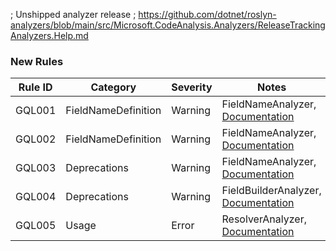 ; Unshipped analyzer release
; https://github.com/dotnet/roslyn-analyzers/blob/main/src/Microsoft.CodeAnalysis.Analyzers/ReleaseTrackingAnalyzers.Help.md

### New Rules

Rule ID | Category | Severity | Notes
--------|----------|----------|-------
GQL001 | FieldNameDefinition | Warning | FieldNameAnalyzer, [Documentation](https://graphql-dotnet.github.io/docs/analyzers/GQL001_DefineTheNameInFieldMethod)
GQL002 | FieldNameDefinition | Warning | FieldNameAnalyzer, [Documentation](https://graphql-dotnet.github.io/docs/analyzers/GQL002_NameMethodInvocationCanBeRemoved)
GQL003 | Deprecations | Warning | FieldNameAnalyzer, [Documentation](https://graphql-dotnet.github.io/docs/analyzers/GQL003_DifferentNamesDefinedByFieldAndNameMethods)
GQL004 | Deprecations | Warning | FieldBuilderAnalyzer, [Documentation](https://graphql-dotnet.github.io/docs/analyzers/GQL004_DoNotUseObsoleteFieldMethods)
GQL005 | Usage | Error | ResolverAnalyzer, [Documentation](https://graphql-dotnet.github.io/docs/analyzers/GQL005_IllegalResolverUsage)
